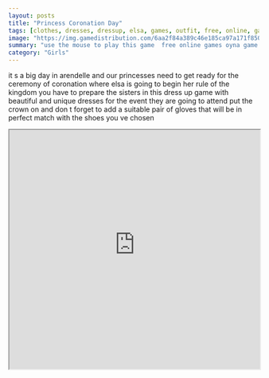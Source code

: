 ```yaml
---
layout: posts
title: "Princess Coronation Day"
tags: [clothes, dresses, dressup, elsa, games, outfit, free, online, games, oyna, game, free, games, play, play, games]
image: "https://img.gamedistribution.com/6aa2f84a389c46e185ca97a171f85095.jpg"
summary: "use the mouse to play this game  free online games oyna game free games play play games"
category: "Girls"
---
```


it s a big day in arendelle and our princesses need to get ready for the ceremony of coronation where elsa is going to begin her rule of the kingdom you have to prepare the sisters in this dress up game with beautiful and unique dresses for the event they are going to attend put the crown on and don t forget to add a suitable pair of gloves that will be in perfect match with the shoes you ve chosen

<iframe width="100%" height="480px;" src="https://html5.gamedistribution.com/6aa2f84a389c46e185ca97a171f85095/"></iframe>